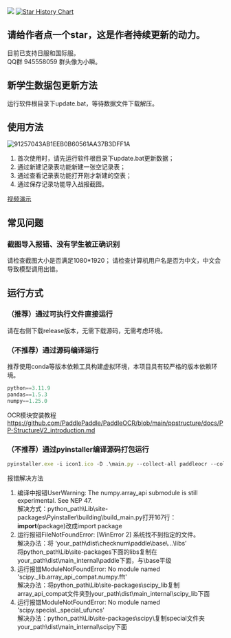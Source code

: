 <img src="https://count.getloli.com/@zolara?name=zolara&theme=booru-lewd&padding=7&offset=0&align=top&scale=1&pixelated=1&darkmode=auto">

<a href="https://star-history.com/#zolara/bluearchive_TcbHistoryTool&Date">
 <picture>
   <source media="(prefers-color-scheme: dark)" srcset="https://api.star-history.com/svg?repos=zolara/bluearchive_TcbHistoryTool&type=Date&theme=dark" />
   <source media="(prefers-color-scheme: light)" srcset="https://api.star-history.com/svg?repos=zolara/bluearchive_TcbHistoryTool&type=Date" />
   <img alt="Star History Chart" src="https://api.star-history.com/svg?repos=zolara/bluearchive_TcbHistoryTool&type=Date" />
 </picture>
</a>

<h2>请给作者点一个star，这是作者持续更新的动力。</h2>
目前已支持日服和国际服。<br>
QQ群 945558059 群头像为小瞬。

<h2>新学生数据包更新方法</h2>
运行软件根目录下update.bat，等待数据文件下载解压。

<h2>使用方法</h2>

![91257043AB1EEB0B60561AA37B3DFF1A](https://github.com/user-attachments/assets/66572baf-878a-4baa-95d3-68a26e629ae0)

1. 首次使用时，请先运行软件根目录下update.bat更新数据；
2. 通过新建记录表功能新建一张空记录表；
3. 通过查看记录表功能打开刚才新建的空表；
4. 通过保存记录功能导入战报截图。

<a href="https://www.bilibili.com/video/BV16cPdesE63?vd_source=ce8357ab430d39a6b8d347ae69a0f8b1">视频演示</a>


<h2>常见问题</h2>
<h3>截图导入报错、没有学生被正确识别</h3>
请检查截图大小是否满足1080*1920；
请检查计算机用户名是否为中文，中文会导致模型调用出错。


<h2>运行方式</h2>
<h3>（推荐）通过可执行文件直接运行</h3>
请在右侧下载release版本，无需下载源码，无需考虑环境。

<h3>（不推荐）通过源码编译运行</h3>
推荐使用conda等版本依赖工具构建虚拟环境，本项目具有较严格的版本依赖环境。

```javascript
python==3.11.9
pandas==1.5.3
numpy==1.25.0
```
OCR模块安装教程<https://github.com/PaddlePaddle/PaddleOCR/blob/main/ppstructure/docs/PP-StructureV2_introduction.md>

<h3>（不推荐）通过pyinstaller编译源码打包运行</h3>

```javascript
pyinstaller.exe -i icon1.ico -D .\main.py --collect-all paddleocr --collect-all pyclipper --collect-all imghdr --collect-all skimage --collect-all imgaug --collect-all scipy.io --collect-all lmdb -p python_path\Lib\site-packages\scipy\_lib\array_api_compat\numpy\fft --hidden-import PySide6.QtSvg
```
报错解决方法
1. 编译中报错UserWarning: The numpy.array_api submodule is still experimental. See NEP 47.<br />解决方式：python_path\Lib\site-packages\Pyinstaller\building\build_main.py打开167行：
__import__(package)改成import package
2. 运行报错FileNotFoundError: [WinError 2] 系统找不到指定的文件。<br />解决办法：将 ‘your_path\dist\checknum\paddle\base\…\libs’<br />将python_path\Lib\site-packages下面的libs复制在your_path\dist\main\_internal\paddle下面，与\base平级
3. 运行报错ModuleNotFoundError: No module named 'scipy._lib.array_api_compat.numpy.fft'<br /> 解决办法：将python_path\Lib\site-packages\scipy\_lib复制array_api_compat文件夹到your_path\dist\main\_internal\scipy\_lib下面
4. 运行报错ModuleNotFoundError: No module named 'scipy.special._special_ufuncs'<br /> 解决办法：python_path\Lib\site-packages\scipy\复制special文件夹your_path\dist\main\_internal\scipy下面
